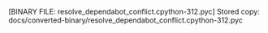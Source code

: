 [BINARY FILE: resolve_dependabot_conflict.cpython-312.pyc]
Stored copy: docs/converted-binary/resolve_dependabot_conflict.cpython-312.pyc
